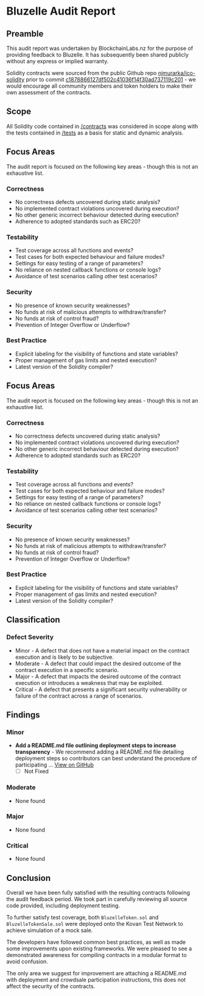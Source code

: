 # Bluzelle Audit Report

## Preamble
This audit report was undertaken by BlockchainLabs.nz for the purpose of providing feedback to Bluzelle. It has subsequently been shared publicly without any express or implied warranty.

Solidity contracts were sourced from the public Github repo [njmurarka/ico-solidity](https://github.com/njmurarka/ico-solidity) prior to commit [c1878866127df502c41036f14f30ad737119c201](https://github.com/njmurarka/ico-solidity/tree/c1878866127df502c41036f14f30ad737119c201) - we would encourage all community members and token holders to make their own assessment of the contracts.

## Scope
All Solidity code contained in [/contracts](https://github.com/BlockchainLabsNZ/bluzelle-contracts/tree/c1878866127df502c41036f14f30ad737119c201) was considered in scope along with the tests contained in [/tests](https://github.com/BlockchainLabsNZ/bluzelle-contracts/tree/c1878866127df502c41036f14f30ad737119c201/tests) as a basis for static and dynamic analysis.

## Focus Areas
The audit report is focused on the following key areas - though this is not an exhaustive list.
### Correctness
- No correctness defects uncovered during static analysis?
- No implemented contract violations uncovered during execution?
- No other generic incorrect behaviour detected during execution?
- Adherence to adopted standards such as ERC20?
### Testability
- Test coverage across all functions and events?
- Test cases for both expected behaviour and failure modes?
- Settings for easy testing of a range of parameters?
- No reliance on nested callback functions or console logs?
- Avoidance of test scenarios calling other test scenarios?
### Security
- No presence of known security weaknesses?
- No funds at risk of malicious attempts to withdraw/transfer?
- No funds at risk of control fraud?
- Prevention of Integer Overflow or Underflow?
### Best Practice
- Explicit labeling for the visibility of functions and state variables?
- Proper management of gas limits and nested execution?
- Latest version of the Solidity compiler?

## Focus Areas
The audit report is focused on the following key areas - though this is not an exhaustive list.
### Correctness
- No correctness defects uncovered during static analysis?
- No implemented contract violations uncovered during execution?
- No other generic incorrect behaviour detected during execution?
- Adherence to adopted standards such as ERC20?
### Testability
- Test coverage across all functions and events?
- Test cases for both expected behaviour and failure modes?
- Settings for easy testing of a range of parameters?
- No reliance on nested callback functions or console logs?
- Avoidance of test scenarios calling other test scenarios?
### Security
- No presence of known security weaknesses?
- No funds at risk of malicious attempts to withdraw/transfer?
- No funds at risk of control fraud?
- Prevention of Integer Overflow or Underflow?
### Best Practice
- Explicit labeling for the visibility of functions and state variables?
- Proper management of gas limits and nested execution?
- Latest version of the Solidity compiler?

## Classification
### Defect Severity
- Minor - A defect that does not have a material impact on the contract execution and is likely to be subjective.
- Moderate - A defect that could impact the desired outcome of the contract execution in a specific scenario.
- Major - A defect that impacts the desired outcome of the contract execution or introduces a weakness that may be exploited.
- Critical - A defect that presents a significant security vulnerability or failure of the contract across a range of scenarios.

## Findings
### Minor
- **Add a README.md file outlining deployment steps to increase transparency** -  We recommend adding a README.md file detailing deployment steps so contributors can best understand the procedure of participating ... [View on GitHub](https://github.com/BlockchainLabsNZ/polymath-contracts/blob/master/README.md)
  - [ ] Not Fixed

### Moderate
- None found

### Major
- None found

### Critical
- None found

## Conclusion

Overall we have been fully satisfied with the resulting contracts following the audit feedback period. We took part in carefully reviewing all source code provided, including deployment testing.

To further satisfy test coverage, both `BluzelleToken.sol` and `BluzelleTokenSale.sol` were deployed onto the Kovan Test Network to achieve simulation of a mock sale.

The developers have followed common best practices, as well as made some improvements upon existing frameworks. We were pleased to see a demonstrated awareness for compiling contracts in a modular format to avoid confusion.

The only area we suggest for improvement are attaching a README.md with deployment and crowdsale participation instructions, this does not affect the security of the contracts.
